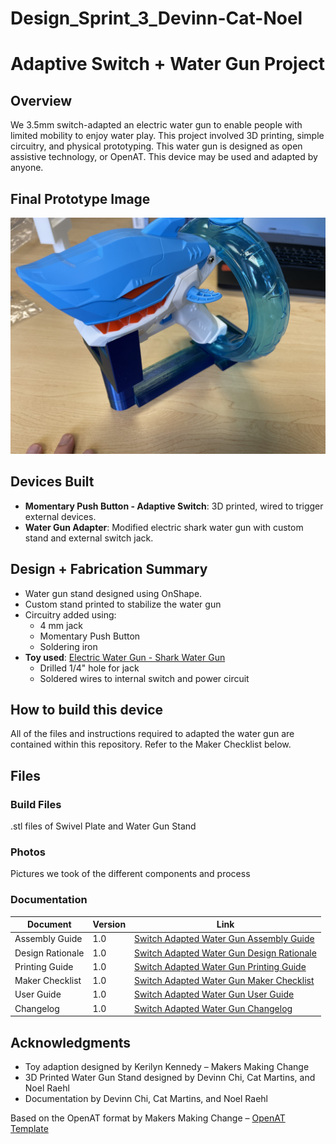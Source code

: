 # Design_Sprint_3_Devinn-Cat-Noel


# Adaptive Switch + Water Gun Project


## Overview
We 3.5mm switch-adapted an electric water gun to enable people with limited mobility to enjoy water play. This project involved 3D printing, simple circuitry, and physical prototyping. This water gun is designed as open assistive technology, or OpenAT. This device may be used and adapted by anyone.

## Final Prototype Image
![image](https://github.com/davinchi73/Design_Sprint_3_Devinn-Cat-Noel/blob/cbc392ea20b671ee19caa896f038ba4f957eef00/Photos/Gun_and_V1Stand.jpg)

## Devices Built
- **Momentary Push Button - Adaptive Switch**: 3D printed, wired to trigger external devices.
- **Water Gun Adapter**: Modified electric shark water gun with custom stand and external switch jack.

## Design + Fabrication Summary
- Water gun stand designed using OnShape. 
- Custom stand printed to stabilize the water gun
- Circuitry added using:
  - 4 mm jack
  - Momentary Push Button
  - Soldering iron
- **Toy used**: [Electric Water Gun - Shark Water Gun]([https://www.walmart.com/ip/Shark-Stream-Electric-Water-Gun/123456789](https://www.walmart.com/ip/Electric-Water-Gun-Shark-Water-Guns-for-Kids-Adults-32FT-Automatic-Squirt-Guns-High-Capacity-Water-Guns-Summer-Water-Play-Toys/15218453861?classType=REGULAR&from=/search))  
  - Drilled 1/4" hole for jack  
  - Soldered wires to internal switch and power circuit
 
## How to build this device

All of the files and instructions required to adapted the water gun are contained within this repository. Refer to the Maker Checklist below.


## Files

### Build Files
.stl files of Swivel Plate and Water Gun Stand

### Photos
Pictures we took of the different components and process

### Documentation
| Document              | Version | Link |
|-----------------------|---------|------|
| Assembly Guide        | 1.0     | [Switch Adapted Water Gun Assembly Guide](/Documentation/Water_Gun_Assembly_Guide.pdf)|
| Design Rationale      | 1.0     | [Switch Adapted Water Gun Design Rationale](/Documentation/Water_Gun_Stand_Design_Rationale.pdf)|
| Printing Guide        | 1.0     | [Switch Adapted Water Gun Printing Guide](/Documentation/Water_Gun_3D_Printing_Guide.pdf)|
| Maker Checklist       | 1.0     | [Switch Adapted Water Gun Maker Checklist](/Documentation/Switch_Adapted_Water_Gun_Maker_Checklist_v1.0.pdf)|
| User Guide            | 1.0     | [Switch Adapted Water Gun User Guide](/Documentation/Water_Gun_User_Guide.pdf)|
| Changelog             | 1.0     | [Switch Adapted Water Gun Changelog](/Documentation/Switch_Adapted_Water_Gun_Changelog_v1.0.pdf)|



## Acknowledgments
- Toy adaption designed by Kerilyn Kennedy – Makers Making Change 
- 3D Printed Water Gun Stand designed by Devinn Chi, Cat Martins, and Noel Raehl
- Documentation by Devinn Chi, Cat Martins, and Noel Raehl

Based on the OpenAT format by Makers Making Change – [OpenAT Template](https://github.com/makersmakingchange/OpenAT-Template)
